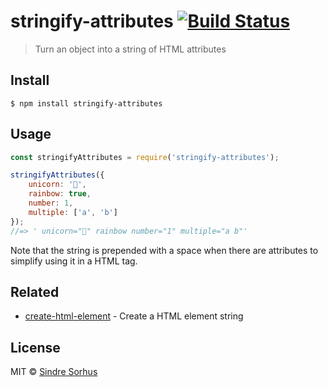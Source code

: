 # stringify-attributes [![Build Status](https://travis-ci.org/sindresorhus/stringify-attributes.svg?branch=master)](https://travis-ci.org/sindresorhus/stringify-attributes)

> Turn an object into a string of HTML attributes


## Install

```
$ npm install stringify-attributes
```


## Usage

```js
const stringifyAttributes = require('stringify-attributes');

stringifyAttributes({
	unicorn: '🦄',
	rainbow: true,
	number: 1,
	multiple: ['a', 'b']
});
//=> ' unicorn="🦄" rainbow number="1" multiple="a b"'
```

Note that the string is prepended with a space when there are attributes to simplify using it in a HTML tag.


## Related

- [create-html-element](https://github.com/sindresorhus/create-html-element) - Create a HTML element string


## License

MIT © [Sindre Sorhus](https://sindresorhus.com)
